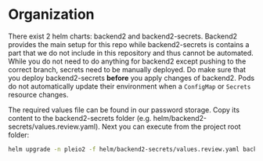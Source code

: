 # Organization

There exist 2 helm charts: backend2 and backend2-secrets. Backend2 provides the main setup for this repo while backend2-secrets is contains a part that we do not include in this repository and thus cannot be automated. While you do not need to do anything for backend2 except pushing to the correct branch, secrets need to be manually deployed. Do make sure that you deploy backend2-secrets **before** you apply changes of backend2. Pods do not automatically update their environment when a `ConfigMap` or `Secrets` resource changes.

The required values file can be found in our password storage. Copy its content to the backend2-secrets folder (e.g. helm/backend2-secrets/values.review.yaml). Next you can execute from the project root folder:
```bash
helm upgrade -n pleio2 -f helm/backend2-secrets/values.review.yaml backend2-review-secrets helm/backend2-secrets
```
